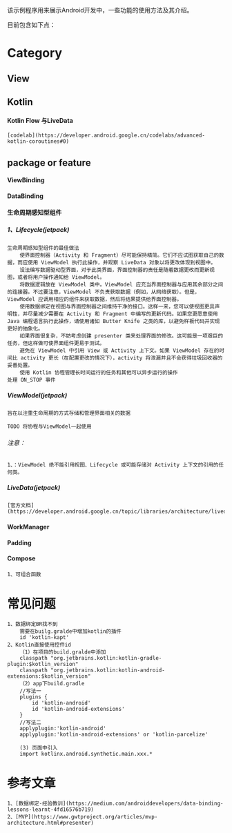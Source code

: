 该示例程序用来展示Android开发中，一些功能的使用方法及其介绍。

目前包含如下点：





# Category
## View
##### 

## Kotlin
#### Kotlin Flow 与LiveData
    [codelab](https://developer.android.google.cn/codelabs/advanced-kotlin-coroutines#0)

## package or feature
#### ViewBinding

#### DataBinding

#### 生命周期感知型组件
##### 1、Lifecycle(jetpack)
    生命周期感知型组件的最佳做法
        使界面控制器（Activity 和 Fragment）尽可能保持精简。它们不应试图获取自己的数据，而应使用 ViewModel 执行此操作，并观察 LiveData 对象以将更改体现到视图中。
        设法编写数据驱动型界面，对于此类界面，界面控制器的责任是随着数据更改而更新视图，或者将用户操作通知给 ViewModel。
        将数据逻辑放在 ViewModel 类中。ViewModel 应充当界面控制器与应用其余部分之间的连接器。不过要注意，ViewModel 不负责获取数据（例如，从网络获取）。但是，ViewModel 应调用相应的组件来获取数据，然后将结果提供给界面控制器。
        使用数据绑定在视图与界面控制器之间维持干净的接口。这样一来，您可以使视图更具声明性，并尽量减少需要在 Activity 和 Fragment 中编写的更新代码。如果您更愿意使用 Java 编程语言执行此操作，请使用诸如 Butter Knife 之类的库，以避免样板代码并实现更好的抽象化。
        如果界面很复杂，不妨考虑创建 presenter 类来处理界面的修改。这可能是一项艰巨的任务，但这样做可使界面组件更易于测试。
        避免在 ViewModel 中引用 View 或 Activity 上下文。如果 ViewModel 存在的时间比 activity 更长（在配置更改的情况下），activity 将泄漏并且不会获得垃圾回收器的妥善处置。
        使用 Kotlin 协程管理长时间运行的任务和其他可以异步运行的操作
    处理 ON_STOP 事件

##### ViewModel(jetpack)
    旨在以注重生命周期的方式存储和管理界面相关的数据
    
    TODO 将协程与ViewModel一起使用

###### 注意：
    1、：ViewModel 绝不能引用视图、Lifecycle 或可能存储对 Activity 上下文的引用的任何类。

##### LiveData(jetpack)
    [官方文档](https://developer.android.google.cn/topic/libraries/architecture/livedata)

#### WorkManager
#### Padding
#### Compose
    1、可组合函数
    
# 常见问题
    1、数据绑定BR找不到
        需要在builg.gralde中增加kotlin的插件
        id 'kotlin-kapt'
    2、Kotlin直接使用控件id
        （1）在项目的build.gralde中添加
        classpath "org.jetbrains.kotlin:kotlin-gradle-plugin:$kotlin_version" 
        classpath "org.jetbrains.kotlin:kotlin-android-extensions:$kotlin_version"
        （2）app下build.gradle
        //写法一
        plugins {
            id 'kotlin-android'
            id 'kotlin-android-extensions'
        }
        //写法二
        applyplugin:'kotlin-android'
        applyplugin:'kotlin-android-extensions' or 'kotlin-parcelize'

        (3) 页面中引入
        import kotlinx.android.synthetic.main.xxx.*


# 参考文章
    1、[数据绑定-经验教训](https://medium.com/androiddevelopers/data-binding-lessons-learnt-4fd16576b719)
    2、[MVP](https://www.gwtproject.org/articles/mvp-architecture.html#presenter)
